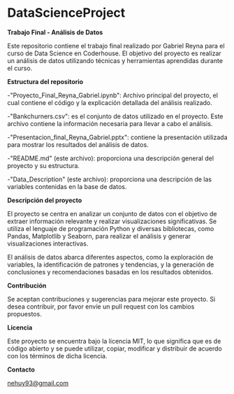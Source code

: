# DataScienceProject

**Trabajo Final - Análisis de Datos**

Este repositorio contiene el trabajo final realizado por Gabriel Reyna para el curso de Data Science en Coderhouse. El objetivo del proyecto es realizar un análisis de datos utilizando técnicas y herramientas aprendidas durante el curso.

**Estructura del repositorio**

-"Proyecto_Final_Reyna_Gabriel.ipynb": Archivo principal del proyecto, el cual contiene el código y la explicación detallada del análisis realizado.

-"Bankchurners.csv": es el conjunto de datos utilizado en el proyecto. Este archivo contiene la información necesaria para llevar a cabo el análisis.

-"Presentacion_final_Reyna_Gabriel.pptx": contiene la presentación utilizada para mostrar los resultados del análisis de datos.

-"README.md" (este archivo): proporciona una descripción general del proyecto y su estructura.

-"Data_Description" (este archivo): proporciona una descripción de las variables contenidas en la base de datos.

**Descripción del proyecto**

El proyecto se centra en analizar un conjunto de datos con el objetivo de extraer información relevante y realizar visualizaciones significativas. Se utiliza el lenguaje de programación Python y diversas bibliotecas, como Pandas, Matplotlib y Seaborn, para realizar el análisis y generar visualizaciones interactivas.

El análisis de datos abarca diferentes aspectos, como la exploración de variables, la identificación de patrones y tendencias, y la generación de conclusiones y recomendaciones basadas en los resultados obtenidos.

**Contribución**

Se aceptan contribuciones y sugerencias para mejorar este proyecto. Si desea contribuir, por favor envíe un pull request con los cambios propuestos.

**Licencia**

Este proyecto se encuentra bajo la licencia MIT, lo que significa que es de código abierto y se puede utilizar, copiar, modificar y distribuir de acuerdo con los términos de dicha licencia.

**Contacto**

nehuy93@gmail.com
